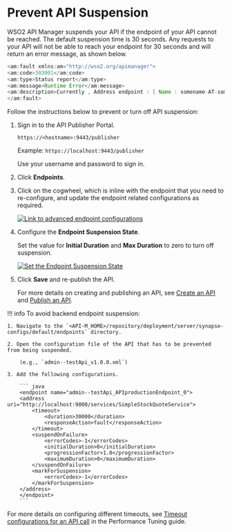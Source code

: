 # Prevent API Suspension

WSO2 API Manager suspends your API if the endpoint of your API cannot be reached. The default suspension time is 30 seconds. Any requests to your API will not be able to reach your endpoint for 30 seconds and will return an error message, as shown below.

``` java
<am:fault xmlns:am="http://wso2.org/apimanager">
<am:code>303001</am:code>
<am:type>Status report</am:type>
<am:message>Runtime Error</am:message>
<am:description>Currently , Address endpoint : [ Name : somename-AT-sometenant--test_me_APIproductionEndpoint_0 ] [ State : SUSPENDED ]</am:description>
</am:fault>
```

Follow the instructions below to prevent or turn off API suspension:

1. Sign in to the API Publisher Portal.
   
    `https://<hostname>:9443/publisher` 
   
    Example: `https://localhost:9443/publisher`

    Use your username and password to sign in. 

2. Click **Endpoints**.

3. Click on the cogwheel, which is inline with the endpoint that you need to re-configure, and update the endpoint related configurations as required.

     [![Link to advanced endpoint configurations]({{base_path}}/assets/img/learn/prevent-endpoint-suspension.png)]({{base_path}}/assets/img/learn/prevent-endpoint-suspension.png)

4. Configure the **Endpoint Suspension State**. 

     Set the value for **Initial Duration** and **Max Duration** to zero to turn off suspension.

    [![Set the Endpoint Suspension State]({{base_path}}/assets/img/learn/initial-duration-and-max-duration.png)]({{base_path}}/assets/img/learn/initial-duration-and-max-duration.png)

5.  Click **Save** and re-publish the API.

     For more details on creating and publishing an API, see [Create an API]({{base_path}}/manage-apis/design/create-api/create-rest-api/create-a-rest-api) and [Publish an API]({{base_path}}/manage-apis/deploy-and-publish/publish-on-dev-portal/publish-an-api).

!!! info
    To avoid backend endpoint suspension:

    1. Navigate to the `<API-M_HOME>/repository/deployment/server/synapse-configs/default/endpoints` directory. 
    
    2. Open the configuration file of the API that has to be prevented from being suspended. 
    
        (e.g., `admin--testApi_v1.0.0.xml`) 
    
    3. Add the following configurations.

        ``` java
        <endpoint name="admin--testApi_APIproductionEndpoint_0">
        <address uri="http://localhost:9000/services/SimpleStockQuoteService">
            <timeout>
                <duration>30000</duration>
                <responseAction>fault</responseAction>
            </timeout>
            <suspendOnFailure>
                <errorCodes>-1</errorCodes>
                <initialDuration>0</initialDuration>
                <progressionFactor>1.0</progressionFactor>
                <maximumDuration>0</maximumDuration>
            </suspendOnFailure>
            <markForSuspension>
                <errorCodes>-1</errorCodes>
            </markForSuspension>
        </address>
        </endpoint>
        ```

For more details on configuring different timeouts, see [Timeout configurations for an API call]({{base_path}}/install-and-setup/setup/deployment-best-practices/tuning-performance/) in the Performance Tuning guide.
